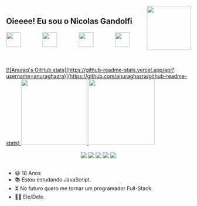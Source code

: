 <img align="right" width="120" height="120" src="https://media.giphy.com/media/6Fy1SaMmEBNTEjN8CB/giphy.gif">    

## Oieeee! Eu sou o Nicolas Gandolfi

<div style=text-align: "center"; display: "inline_block";>
  <img hidth="30" width="40" src="https://cdn.jsdelivr.net/gh/devicons/devicon/icons/css3/css3-plain.svg" />
      &nbsp;&nbsp;&nbsp;&nbsp;&nbsp;&nbsp;&nbsp;&nbsp;&nbsp;&nbsp;&nbsp;&nbsp;&nbsp;
  <img hidth="30" width="40" src="https://cdn.jsdelivr.net/gh/devicons/devicon/icons/html5/html5-plain.svg" />
      &nbsp;&nbsp;&nbsp;&nbsp;&nbsp;&nbsp;&nbsp;&nbsp;&nbsp;&nbsp;&nbsp;&nbsp;&nbsp;
  <img hidth="30" width="40" src="https://cdn.jsdelivr.net/gh/devicons/devicon/icons/javascript/javascript-plain.svg" />
      &nbsp;&nbsp;&nbsp;&nbsp;&nbsp;&nbsp;&nbsp;&nbsp;&nbsp;&nbsp;&nbsp;&nbsp;&nbsp;
  <img hidth="30" width="40" src="https://cdn.jsdelivr.net/gh/devicons/devicon/icons/python/python-original.svg" />
      &nbsp;&nbsp;&nbsp;&nbsp;&nbsp;&nbsp;&nbsp;&nbsp;&nbsp;&nbsp;&nbsp;&nbsp;&nbsp;
</div>
<br>
<br>

<div align="left">
  <a href="https://github.com/zNIKK">
  [![Anurag's GitHub stats](https://github-readme-stats.vercel.app/api?username=anuraghazra)](https://github.com/anuraghazra/github-readme-stats)
  <img height="180em" src="https://github-readme-stats.vercel.app/api?username=zNIKK&show_icons=true&theme=radical&include_all_commits=true&count_private=true"/>
  <img height="180em" src="https://github-readme-stats.vercel.app/api/top-langs/?username=zNIKK&layout=compact&langs_count=7&theme=radical"/>
  </a>
  
</div>

<br>

<div align="center"> 
  <a href="https://www.youtube.com/channel/UCNApxbcgWHv-aS9n-WDhRLA" target="_blank"><img src="https://img.shields.io/badge/YouTube-FF0000?style=for-the-badge&logo=youtube&logoColor=white" target="_blank"></a>
  <a href="https://www.instagram.com/niickinn/" target="_blank"><img src="https://img.shields.io/badge/-Instagram-%23E4405F?style=for-the-badge&logo=instagram&logoColor=white" target="_blank"></a>
 	<a href="https://www.twitch.tv/z_nikk" target="_blank"><img src="https://img.shields.io/badge/Twitch-9146FF?style=for-the-badge&logo=twitch&logoColor=white" target="_blank"></a>
 <a href="https://discord.com/channels/Nikk#4239" target="_blank"><img src="https://img.shields.io/badge/Discord-7289DA?style=for-the-badge&logo=discord&logoColor=white" target="_blank"></a> 
  <a href = "https://mail.google.com/mail/u/2/#inbox"><img src="https://img.shields.io/badge/-Gmail-%23333?style=for-the-badge&logo=gmail&logoColor=white" target="_blank"></a>
</div>

##

- 😃 18 Anos
- 📚 Estou estudando JavaScript.
- ⏳ No futuro quero me tornar um programador Full-Stack.
- 🤷‍♂️ Ele/Dele.

